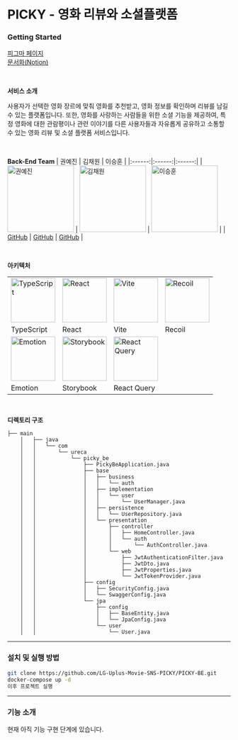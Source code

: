 # PICKY - 영화 리뷰와 소셜플랫폼

### Getting Started
[피그마 페이지](https://www.figma.com/design/rpAlhiLds5pygwPfPpD4lp/PICKY-%EB%94%94%EC%9E%90%EC%9D%B8-%EC%99%84%EC%84%B1%EB%B3%B8?node-id=0-1&node-type=canvas&t=pwFCyVmMoN1a41le-0)<br />
[문서화(Notion)](https://glass-joggers-e59.notion.site/PICKY-13c9fc77f3f6802ab7f1c2ee59b3aa8c?pvs=74)

<br />

**서비스 소개**

사용자가 선택한 영화 장르에 맞춰 영화를 추천받고, 영화 정보를 확인하며 리뷰를 남길 수 있는 플랫폼입니다. 또한, 영화를 사랑하는 사람들을 위한 소셜 기능을 제공하여, 특정 영화에 대한 관람평이나 관련 이야기를 다른 사용자들과 자유롭게 공유하고 소통할 수 있는 영화 리뷰 및 소셜 플랫폼 서비스입니다.

<br />

**Back-End Team**
| 권예진 | 김채원 | 이승훈 |
|:------:|:------:|:------:|
| <img src="https://file.notion.so/f/f/d159176b-8a5a-4fae-a499-a6b9c2e1223d/6e8573c3-0d20-4522-8bd0-36db76fad9a1/KakaoTalk_Photo_2024-09-24-17-29-43.jpeg?table=block&id=3c0f7a39-c2e0-4fa3-8b72-28992f3b8992&spaceId=d159176b-8a5a-4fae-a499-a6b9c2e1223d&expirationTimestamp=1732111200000&signature=4K9M42pvVT1LY2PKbssiA9fGCK6jt2IHPitEJl6NbwA&downloadName=KakaoTalk_Photo_2024-09-24-17-29-43.jpeg" alt="권예진" width="150"> | <img src="https://file.notion.so/f/f/d159176b-8a5a-4fae-a499-a6b9c2e1223d/6e9ad288-5b3d-4794-a019-8a20afa52cce/Capture_decran_2024-11-12_a_13.38.08.png?table=block&id=7211cb08-13dc-4fa7-abfb-0921592e204f&spaceId=d159176b-8a5a-4fae-a499-a6b9c2e1223d&expirationTimestamp=1732111200000&signature=iuV15kjxv0PzmssgpRxIFQCkM6r6ZpemETt3AsKPUPc&downloadName=Capture+d%E2%80%99e%CC%81cran+2024-11-12+a%CC%80+13.38.08.png" alt="김채원" width="150"> | <img src="https://file.notion.so/f/f/d159176b-8a5a-4fae-a499-a6b9c2e1223d/1c215bcb-551a-4067-983c-894e275eea34/Capture_decran_2024-11-12_a_15.02.50.png?table=block&id=e20d81d9-219d-40de-8b28-8cd93a95d1aa&spaceId=d159176b-8a5a-4fae-a499-a6b9c2e1223d&expirationTimestamp=1732111200000&signature=iQaY-trmoc3Eyw6hx05N68ArvYeSYLSVt320BgIq1LY&downloadName=Capture+d%E2%80%99e%CC%81cran+2024-11-12+a%CC%80+15.02.50.png" alt="이승훈" width="150"> |
| [GitHub](https://github.com/YaeJinKwon) | [GitHub](https://github.com/PeindreLaColline) | [GitHub](https://github.com/lsh981127) |

<br />

**아키텍처**

|  |  |  |  |
|-----------------|----------------|----------------|----------------|
| <img src="https://i.namu.wiki/i/EY559r31H-um8uTtptPIbCZoBGxsumSlwEH0T_rA6WmxQq1UwqyAf3cJQJXN7Fv5CoEz0kv5CBXzjkkPU_XWig.svg" alt="TypeScript" width="100"> | <img src="https://github.com/user-attachments/assets/e3b49dbb-981b-4804-acf9-012c854a2fd2" alt="React" width="100"> | <img src="https://ko.vite.dev/logo.svg" alt="Vite" width="100"> | <img src="https://encrypted-tbn0.gstatic.com/images?q=tbn:ANd9GcSii2UcY9fK5WXXPfa2z7urgqOcq63L5SObJQ&s" alt="Recoil" width="100"> |
| TypeScript | React | Vite | Recoil |
| <img src="https://encrypted-tbn0.gstatic.com/images?q=tbn:ANd9GcTKIe10L8m6JqDfjl_5BFRTz8yHoowQUgW6cA&s" alt="Emotion" width="100"> | <img src="https://blog.kakaocdn.net/dn/997rV/btsIkARkTej/PdtiBI82EnMzFQjgHkbuI1/img.png" alt="Storybook" width="100"> | <img src="https://t1.kakaocdn.net/kakao_tech/image/2022/06/images/01.png" alt="React Query" width="100"> |  |
| Emotion | Storybook | React Query |  |

<br />

**디렉토리 구조**

```planeText
├── main
    │   ├── java
    │   │   └── com
    │   │       └── ureca
    │   │           └── picky_be
    │   │               ├── PickyBeApplication.java
    │   │               ├── base
    │   │               │   ├── business
    │   │               │   │   └── auth
    │   │               │   ├── implementation
    │   │               │   │   └── user
    │   │               │   │       └── UserManager.java
    │   │               │   ├── persistence
    │   │               │   │   └── UserRepository.java
    │   │               │   └── presentation
    │   │               │       ├── controller
    │   │               │       │   ├── HomeController.java
    │   │               │       │   └── auth
    │   │               │       │       └── AuthController.java
    │   │               │       └── web
    │   │               │           ├── JwtAuthenticationFilter.java
    │   │               │           ├── JwtDto.java
    │   │               │           ├── JwtProperties.java
    │   │               │           └── JwtTokenProvider.java
    │   │               ├── config
    │   │               │   ├── SecurityConfig.java
    │   │               │   └── SwaggerConfig.java
    │   │               └── jpa
    │   │                   ├── config
    │   │                   │   ├── BaseEntity.java
    │   │                   │   └── JpaConfig.java
    │   │                   └── user
    │   │                       └── User.java
```

---

### 설치 및 실행 방법

```bash
git clone https://github.com/LG-Uplus-Movie-SNS-PICKY/PICKY-BE.git
docker-compose up -d
이후 프로젝트 실행
```

---

### 기능 소개

현재 아직 기능 구현 단계에 있습니다.

